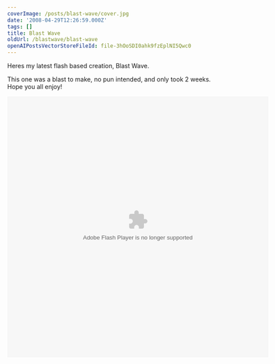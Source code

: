 ```yaml
---
coverImage: /posts/blast-wave/cover.jpg
date: '2008-04-29T12:26:59.000Z'
tags: []
title: Blast Wave
oldUrl: /blastwave/blast-wave
openAIPostsVectorStoreFileId: file-3hOoSDI0ahk9fzEplNI5Qwc0
---
```


Heres my latest flash based creation, Blast Wave.

This one was a blast to make, no pun intended, and only took 2 weeks. Hope you all enjoy!

<!-- more -->

<div><object width="600" height="600" data="https://www.mikecann.co.uk/projects/blastwave/BlastWave.swf" type="application/x-shockwave-flash"><param name="src" value="https://www.mikecann.co.uk/projects/blastwave/BlastWave.swf" /></object></div>
